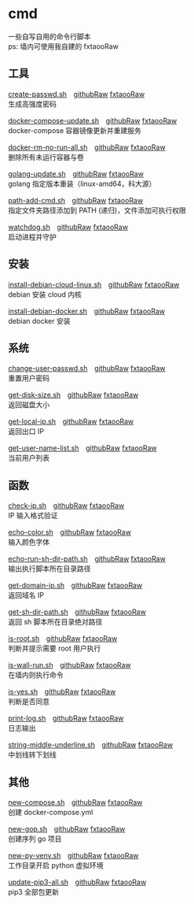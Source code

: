 # cmd
一些自写自用的命令行脚本  
ps: 墙内可使用我自建的 fxtaooRaw

## 工具

[create-passwd.sh](https://github.com/fxtaoo/cmd/blob/master/create-passwd.sh)　[githubRaw](https://raw.githubusercontent.com/fxtaoo/cmd/master/create-passwd.sh) [fxtaooRaw]()  
生成高强度密码

[docker-compose-update.sh](https://github.com/fxtaoo/cmd/blob/master/docker-compose-update.sh)　[githubRaw](https://raw.githubusercontent.com/fxtaoo/cmd/master/docker-compose-update.sh) [fxtaooRaw]()  
docker-compose 容器镜像更新并重建服务

[docker-rm-no-run-all.sh](https://github.com/fxtaoo/cmd/blob/master/docker-rm-no-run-all.sh)　[githubRaw](https://raw.githubusercontent.com/fxtaoo/cmd/master/docker-rm-no-run-all.sh) [fxtaooRaw]()  
删除所有未运行容器与卷

[golang-update.sh](https://github.com/fxtaoo/cmd/blob/master/golang-update.sh)　[githubRaw](https://raw.githubusercontent.com/fxtaoo/cmd/master/golang-update.sh) [fxtaooRaw]()  
golang 指定版本重装（linux-amd64，科大源）

[path-add-cmd.sh](https://github.com/fxtaoo/cmd/blob/master/path-add-cmd.sh)　[githubRaw](https://raw.githubusercontent.com/fxtaoo/cmd/master/path-add-cmd.sh) [fxtaooRaw]()  
指定文件夹路径添加到 PATH (递归)，文件添加可执行权限

[watchdog.sh](https://github.com/fxtaoo/cmd/blob/master/watchdog.sh)　[githubRaw](https://raw.githubusercontent.com/fxtaoo/cmd/master/watchdog.sh) [fxtaooRaw]()  
启动进程并守护

## 安装

[install-debian-cloud-linux.sh](https://github.com/fxtaoo/cmd/blob/master/install-debian-cloud-linux.sh)　[githubRaw](https://raw.githubusercontent.com/fxtaoo/cmd/master/install-debian-cloud-linux.sh) [fxtaooRaw]()  
debian 安装 cloud 内核

[install-debian-docker.sh](https://github.com/fxtaoo/cmd/blob/master/install-debian-docker.sh)　[githubRaw](https://raw.githubusercontent.com/fxtaoo/cmd/master/install-debian-docker.sh) [fxtaooRaw]()  
debian docker 安装

## 系统

[change-user-passwd.sh](https://github.com/fxtaoo/cmd/blob/master/change-user-passwd.sh)　[githubRaw](https://raw.githubusercontent.com/fxtaoo/cmd/master/change-user-passwd.sh) [fxtaooRaw]()  
重置用户密码

[get-disk-size.sh](https://github.com/fxtaoo/cmd/blob/master/get-disk-size.sh)　[githubRaw](https://raw.githubusercontent.com/fxtaoo/cmd/master/get-disk-size.sh) [fxtaooRaw]()  
返回磁盘大小

[get-local-ip.sh](https://github.com/fxtaoo/cmd/blob/master/get-local-ip.sh)　[githubRaw](https://raw.githubusercontent.com/fxtaoo/cmd/master/get-local-ip.sh) [fxtaooRaw]()  
返回出口 IP

[get-user-name-list.sh](https://github.com/fxtaoo/cmd/blob/master/get-user-name-list.sh)　[githubRaw](https://raw.githubusercontent.com/fxtaoo/cmd/master/get-user-name-list.sh) [fxtaooRaw]()  
当前用户列表

## 函数

[check-ip.sh](https://github.com/fxtaoo/cmd/blob/master/check-ip.sh)　[githubRaw](https://raw.githubusercontent.com/fxtaoo/cmd/master/check-ip.sh) [fxtaooRaw]()  
IP 输入格式验证

[echo-color.sh](https://github.com/fxtaoo/cmd/blob/master/echo-color.sh)　[githubRaw](https://raw.githubusercontent.com/fxtaoo/cmd/master/echo-color.sh) [fxtaooRaw]()  
输入颜色字体

[echo-run-sh-dir-path.sh](https://github.com/fxtaoo/cmd/blob/master/echo-run-sh-dir-path.sh)　[githubRaw](https://raw.githubusercontent.com/fxtaoo/cmd/master/echo-run-sh-dir-path.sh) [fxtaooRaw]()  
输出执行脚本所在目录路径

[get-domain-ip.sh](https://github.com/fxtaoo/cmd/blob/master/get-domain-ip.sh)　[githubRaw](https://raw.githubusercontent.com/fxtaoo/cmd/master/get-domain-ip.sh) [fxtaooRaw]()  
返回域名 IP

[get-sh-dir-path.sh](https://github.com/fxtaoo/cmd/blob/master/get-sh-dir-path.sh)　[githubRaw](https://raw.githubusercontent.com/fxtaoo/cmd/master/get-sh-dir-path.sh) [fxtaooRaw]()  
返回 sh 脚本所在目录绝对路径

[is-root.sh](https://github.com/fxtaoo/cmd/blob/master/is-root.sh)　[githubRaw](https://raw.githubusercontent.com/fxtaoo/cmd/master/is-root.sh) [fxtaooRaw]()  
判断并提示需要 root 用户执行

[is-wall-run.sh](https://github.com/fxtaoo/cmd/blob/master/is-wall-run.sh)　[githubRaw](https://raw.githubusercontent.com/fxtaoo/cmd/master/is-wall-run.sh) [fxtaooRaw]()  
在墙内则执行命令

[is-yes.sh](https://github.com/fxtaoo/cmd/blob/master/is-yes.sh)　[githubRaw](https://raw.githubusercontent.com/fxtaoo/cmd/master/is-yes.sh) [fxtaooRaw]()  
判断是否同意

[print-log.sh](https://github.com/fxtaoo/cmd/blob/master/print-log.sh)　[githubRaw](https://raw.githubusercontent.com/fxtaoo/cmd/master/print-log.sh) [fxtaooRaw]()  
日志输出

[string-middle-underline.sh](https://github.com/fxtaoo/cmd/blob/master/string-middle-underline.sh)　[githubRaw](https://raw.githubusercontent.com/fxtaoo/cmd/master/string-middle-underline.sh) [fxtaooRaw]()  
中划线转下划线

## 其他

[new-compose.sh](https://github.com/fxtaoo/cmd/blob/master/new-compose.sh)　[githubRaw](https://raw.githubusercontent.com/fxtaoo/cmd/master/new-compose.sh) [fxtaooRaw]()  
创建 docker-compose.yml

[new-gop.sh](https://github.com/fxtaoo/cmd/blob/master/new-gop.sh)　[githubRaw](https://raw.githubusercontent.com/fxtaoo/cmd/master/new-gop.sh) [fxtaooRaw]()  
创建序列 go 项目

[new-py-venv.sh](https://github.com/fxtaoo/cmd/blob/master/new-py-venv.sh)　[githubRaw](https://raw.githubusercontent.com/fxtaoo/cmd/master/new-py-venv.sh) [fxtaooRaw]()  
工作目录开启 python 虚拟环境

[update-pip3-all.sh](https://github.com/fxtaoo/cmd/blob/master/update-pip3-all.sh)　[githubRaw](https://raw.githubusercontent.com/fxtaoo/cmd/master/update-pip3-all.sh) [fxtaooRaw]()  
pip3 全部包更新

